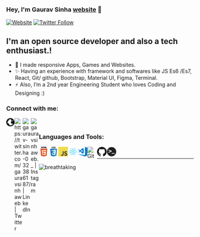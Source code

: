 ### Hey, I'm Gaurav Sinha [website] 👋

[![Website](https://img.shields.io/badge/GAURAVSINHAWEB.ME-up-green)](https://gauravsinhaweb.me)
[![Twitter Follow](https://img.shields.io/twitter/follow/gauravsinhaweb?color=1DA1F2&logo=twitter&style=for-the-badge)](https://twitter.com/gauravsinhaweb)

## I'm an open source developer and also a tech enthusiast.!

- 🌱 I made responsive Apps, Games and Websites.
- ✨ Having an experience with framework and softwares like JS Es6 /Es7, React, Git/ github, Bootstrap, Material UI, Figma, Terminal.
- ⚡ Also, I’m a 2nd year Engineering Student who loves Coding and Designing :)

### Connect with me:

[<img align="left" alt="gauravsinhaweb.com" width="22px" src="https://raw.githubusercontent.com/iconic/open-iconic/master/svg/globe.svg" />][website]

[<img align="left" alt="https://twitter.com/gauravsinhaweb | Twitter" width="22px" src="https://cdn.jsdelivr.net/npm/simple-icons@v3/icons/twitter.svg" />][twitter]
[<img align="left" alt="gaurav-sinha-032386187/ | LinkedIn" width="22px" src="https://cdn.jsdelivr.net/npm/simple-icons@v3/icons/linkedin.svg" />][linkedin]
[<img align="left" alt="gauravsinhaweb._ | Instagram" width="22px" src="https://cdn.jsdelivr.net/npm/simple-icons@v3/icons/instagram.svg" />][instagram]

<br />

### Languages and Tools:


<img align="left" alt="HTML5" width="26px" src="https://raw.githubusercontent.com/github/explore/80688e429a7d4ef2fca1e82350fe8e3517d3494d/topics/html/html.png" />

<img align="left" alt="CSS3" width="26px" src="https://raw.githubusercontent.com/github/explore/80688e429a7d4ef2fca1e82350fe8e3517d3494d/topics/css/css.png" />

<img align="left" alt="Javascript" width="26px" src="https://raw.githubusercontent.com/github/explore/80688e429a7d4ef2fca1e82350fe8e3517d3494d/topics/javascript/javascript.png">
<img align="left" alt="React" width="26px" src="https://raw.githubusercontent.com/github/explore/80688e429a7d4ef2fca1e82350fe8e3517d3494d/topics/react/react.png" />
<img align="left" alt="Visual Studio Code" width="26px" src="https://raw.githubusercontent.com/github/explore/80688e429a7d4ef2fca1e82350fe8e3517d3494d/topics/visual-studio-code/visual-studio-code.png" />

<img align="left" alt="Git" width="26px" src="https://img.icons8.com/color/48/000000/git.png" />

<img align="left" alt="GitHub" width="26px" src="https://raw.githubusercontent.com/github/explore/78df643247d429f6cc873026c0622819ad797942/topics/github/github.png" />

<img align="left" alt="Terminal" width="26px" src="https://raw.githubusercontent.com/github/explore/d92924b1d925bb134e308bd29c9de6c302ed3beb/topics/terminal/terminal.png" />
<br />

---

  
[website]: https://gauravsinhaweb.com
[twitter]: https://twitter.com/gauravsinhaweb
[instagram]: https://instagram.com/gauravsinh18._
[linkedin]: https://linkedin.com/in/gauravsinhaweb

![breathtaking](https://user-images.githubusercontent.com/28642011/88486539-0c834a00-cf9c-11ea-90fb-0bdd082b81b2.png)

